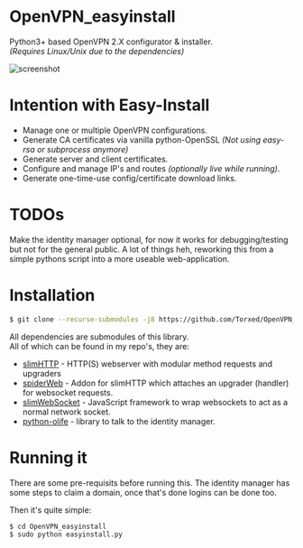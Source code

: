 OpenVPN_easyinstall
===================

Python3+ based OpenVPN 2.X configurator &amp; installer.<br>
*(Requires Linux/Unix due to the dependencies)*

![screenshot](https://i.imgur.com/DLR8LHh.png)

Intention with Easy-Install
============

 - Manage one or multiple OpenVPN configurations.
 - Generate CA certificates via vanilla python-OpenSSL *(Not using easy-rsa or subprocess anymore)*
 - Generate server and client certificates.
 - Configure and manage IP's and routes *(optionally live while running)*.
 - Generate one-time-use config/certificate download links.

TODOs
=====

Make the identity manager optional, for now it works for debugging/testing but not for the general public.
A lot of things heh, reworking this from a simple pythons script into a more useable web-application.

Installation
=======

```bash
$ git clone --recurse-submodules -j8 https://github.com/Torxed/OpenVPN_easyinstall.git
```

All dependencies are submodules of this library.<br>
All of which can be found in my repo's, they are:

 * [slimHTTP](https://github.com/Torxed/slimHTTP.git) - HTTP(S) webserver with modular method requests and upgraders
 * [spiderWeb](https://github.com/Torxed/spiderWeb.git) - Addon for slimHTTP which attaches an upgrader (handler) for websocket requests.
 * [slimWebSocket](https://github.com/Torxed/slimWebSocket.git) - JavaScript framework to wrap websockets to act as a normal network socket.
 * [python-olife](https://github.com/Torxed/python-olife.git) - library to talk to the identity manager.

 Running it
 ==========

 There are some pre-requisits before running this.
 The identity manager has some steps to claim a domain, once that's done logins can be done too.

 Then it's quite simple:

 ```bash
 $ cd OpenVPN_easyinstall
 $ sudo python easyinstall.py
 ```
